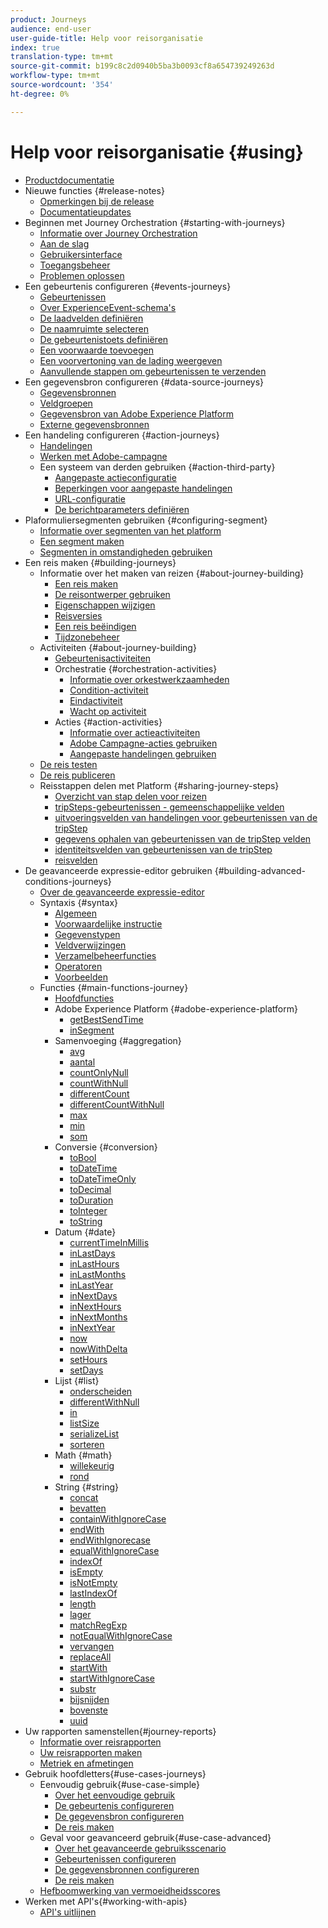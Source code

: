 ```yaml
---
product: Journeys
audience: end-user
user-guide-title: Help voor reisorganisatie
index: true
translation-type: tm+mt
source-git-commit: b199c8c2d0940b5ba3b0093cf8a654739249263d
workflow-type: tm+mt
source-wordcount: '354'
ht-degree: 0%

---
```



# Help voor reisorganisatie {#using}

+ [Productdocumentatie](journey-orchestration-home.md)
+ Nieuwe functies {#release-notes}
   + [Opmerkingen bij de release](using/release-notes/release-notes.md)
   + [Documentatieupdates](using/release-notes/documentation-updates.md)
+ Beginnen met Journey Orchestration {#starting-with-journeys}
   + [Informatie over Journey Orchestration](using/about/about-journey-orchestration.md)
   + [Aan de slag](using/about/get-started.md)
   + [Gebruikersinterface](using/about/user-interface.md)
   + [Toegangsbeheer](using/about/access-management.md)
   + [Problemen oplossen](using/about/troubleshooting.md)
+ Een gebeurtenis configureren {#events-journeys}
   + [Gebeurtenissen](using/event/about-events.md)
   + [Over ExperienceEvent-schema&#39;s](using/event/experience-event-schema.md)
   + [De laadvelden definiëren](using/event/defining-the-payload-fields.md)
   + [De naamruimte selecteren](using/event/selecting-the-namespace.md)
   + [De gebeurtenistoets definiëren](using/event/defining-the-event-key.md)
   + [Een voorwaarde toevoegen](using/event/adding-a-condition.md)
   + [Een voorvertoning van de lading weergeven](using/event/previewing-the-payload.md)
   + [Aanvullende stappen om gebeurtenissen te verzenden](using/event/additional-steps-to-send-events-to-journey-orchestration.md)
+ Een gegevensbron configureren {#data-source-journeys}
   + [Gegevensbronnen](using/datasource/about-data-sources.md)
   + [Veldgroepen](using/datasource/field-groups.md)
   + [Gegevensbron van Adobe Experience Platform](using/datasource/adobe-experience-platform-data-source.md)
   + [Externe gegevensbronnen](using/datasource/external-data-sources.md)
+ Een handeling configureren {#action-journeys}
   + [Handelingen](using/action/action.md)
   + [Werken met Adobe-campagne](using/action/working-with-adobe-campaign.md)
   + Een systeem van derden gebruiken {#action-third-party}
      + [Aangepaste actieconfiguratie](using/action/about-custom-action-configuration.md)
      + [Beperkingen voor aangepaste handelingen](using/action/custom-action-limitations.md)
      + [URL-configuratie](using/action/url-configuration.md)
      + [De berichtparameters definiëren](using/action/defining-the-message-parameters.md)
+ Plaformuliersegmenten gebruiken {#configuring-segment}
   + [Informatie over segmenten van het platform](using/segment/about-segments.md)
   + [Een segment maken](using/segment/creating-a-segment.md)
   + [Segmenten in omstandigheden gebruiken](using/segment/using-a-segment.md)
+ Een reis maken {#building-journeys}
   + Informatie over het maken van reizen {#about-journey-building}
      + [Een reis maken](using/building-journeys/journey.md)
      + [De reisontwerper gebruiken](using/building-journeys/using-the-journey-designer.md)
      + [Eigenschappen wijzigen](using/building-journeys/changing-properties.md)
      + [Reisversies](using/building-journeys/journey-versions.md)
      + [Een reis beëindigen](using/building-journeys/terminating-a-journey.md)
      + [Tijdzonebeheer](using/building-journeys/timezone-management.md)
   + Activiteiten {#about-journey-building}
      + [Gebeurtenisactiviteiten](using/building-journeys/event-activities.md)
      + Orchestratie {#orchestration-activities}
         + [Informatie over orkestwerkzaamheden](using/building-journeys/about-orchestration-activities.md)
         + [Condition-activiteit](using/building-journeys/condition-activity.md)
         + [Eindactiviteit](using/building-journeys/end-activity.md)
         + [Wacht op activiteit](using/building-journeys/wait-activity.md)
      + Acties {#action-activities}
         + [Informatie over actieactiviteiten](using/building-journeys/about-action-activities.md)
         + [Adobe Campagne-acties gebruiken](using/building-journeys/using-adobe-campaign-actions.md)
         + [Aangepaste handelingen gebruiken](using/building-journeys/using-custom-actions.md)
   + [De reis testen](using/building-journeys/testing-the-journey.md)
   + [De reis publiceren](using/building-journeys/publishing-the-journey.md)
   + Reisstappen delen met Platform {#sharing-journey-steps}
      + [Overzicht van stap delen voor reizen](using/building-journeys/sharing-overview.md)
      + [tripSteps-gebeurtenissen - gemeenschappelijke velden](using/building-journeys/sharing-common-fields.md)
      + [uitvoeringsvelden van handelingen voor gebeurtenissen van de tripStep](using/building-journeys/sharing-execution-fields.md)
      + [gegevens ophalen van gebeurtenissen van de tripStep velden](using/building-journeys/sharing-fetch-fields.md)
      + [identiteitsvelden van gebeurtenissen van de tripStep](using/building-journeys/sharing-identity-fields.md)
      + [reisvelden](using/building-journeys/sharing-journey-fields.md)
+ De geavanceerde expressie-editor gebruiken {#building-advanced-conditions-journeys}
   + [Over de geavanceerde expressie-editor](using/expression/expressionadvanced.md)
   + Syntaxis {#syntax}
      + [Algemeen](using/expression/generalities.md)
      + [Voorwaardelijke instructie](using/expression/conditional-instruction.md)
      + [Gegevenstypen](using/expression/data-types.md)
      + [Veldverwijzingen](using/expression/field-references.md)
      + [Verzamelbeheerfuncties](using/expression/collection-management-functions.md)
      + [Operatoren](using/expression/operators.md)
      + [Voorbeelden](using/expression/advanced-editor-use-cases.md)
   + Functies {#main-functions-journey}
      + [Hoofdfuncties](using/expression/functions.md)
      + Adobe Experience Platform {#adobe-experience-platform}
         + [getBestSendTime](using/functions/functiongetbestsendtime.md)
         + [inSegment](using/functions/functioninsegment.md)
      + Samenvoeging {#aggregation}
         + [avg](using/functions/functionavg.md)
         + [aantal](using/functions/functioncount.md)
         + [countOnlyNull](using/functions/functioncountonlynull.md)
         + [countWithNull](using/functions/functioncountwithnull.md)
         + [differentCount](using/functions/functiondistinctcount.md)
         + [differentCountWithNull](using/functions/functiondistinctcountwithnull.md)
         + [max](using/functions/functionmax.md)
         + [min](using/functions/functionmin.md)
         + [som](using/functions/functionsum.md)
      + Conversie {#conversion}
         + [toBool](using/functions/functiontobool.md)
         + [toDateTime](using/functions/functiontodatetime.md)
         + [toDateTimeOnly](using/functions/functiontodatetimeonly.md)
         + [toDecimal](using/functions/functiontodecimal.md)
         + [toDuration](using/functions/functiontoduration.md)
         + [toInteger](using/functions/functiontointeger.md)
         + [toString](using/functions/functiontostring.md)
      + Datum {#date}
         + [currentTime &#x200B; InMillis](using/functions/functioncurrenttimeinmillis.md)
         + [inLastDays](using/functions/functioninlastdays.md)
         + [inLastHours](using/functions/functioninlasthours.md)
         + [inLastMonths](using/functions/functioninlastmonths.md)
         + [inLastYear](using/functions/functioninlastyears.md)
         + [inNextDays](using/functions/functioninnextdays.md)
         + [inNextHours](using/functions/functioninnexthours.md)
         + [inNextMonths](using/functions/functioninnextmonths.md)
         + [inNextYear](using/functions/functioninnextyears.md)
         + [now](using/functions/functionnow.md)
         + [nowWithDelta](using/functions/functionnowwithdelta.md)
         + [setHours](using/functions/functionsethours.md)
         + [setDays](using/functions/functionsetdays.md)
      + Lijst {#list}
         + [onderscheiden](using/functions/functiondistinct.md)
         + [differentWithNull](using/functions/functiondistinctwithnull.md)
         + [in](using/functions/functionin.md)
         + [listSize](using/functions/functionlistsize.md)
         + [serializeList](using/functions/functionserializelist.md)
         + [sorteren](using/functions/functionsort.md)
      + Math {#math}
         + [willekeurig](using/functions/functionrandom.md)
         + [rond](using/functions/functionround.md)
      + String {#string}
         + [concat](using/functions/functionconcat.md)
         + [bevatten](using/functions/functioncontain.md)
         + [containWithIgnoreCase](using/functions/functioncontainwithignorecase.md)
         + [endWith](using/functions/functionendwith.md)
         + [endWithIgnorecase](using/functions/functionendwithignorecase.md)
         + [equalWithIgnoreCase](using/functions/functionequalignorecase.md)
         + [indexOf](using/functions/functionindexof.md)
         + [isEmpty](using/functions/functionisempty.md)
         + [isNotEmpty](using/functions/functionisnotempty.md)
         + [lastIndexOf](using/functions/functionlastindexof.md)
         + [length](using/functions/functionlength.md)
         + [lager](using/functions/functionlower.md)
         + [matchRegExp](using/functions/functionmatchregexp.md)
         + [notEqualWithIgnoreCase](using/functions/functionnotequalignorecase.md)
         + [vervangen](using/functions/functionreplace.md)
         + [replaceAll](using/functions/functionreplaceall.md)
         + [startWith](using/functions/functionstartwith.md)
         + [startWithIgnoreCase](using/functions/functionstartwithignorecase.md)
         + [substr](using/functions/functionsubstr.md)
         + [bijsnijden](using/functions/functiontrim.md)
         + [bovenste](using/functions/functionupper.md)
         + [uuid](using/functions/functionuuid.md)
+ Uw rapporten samenstellen{#journey-reports}
   + [Informatie over reisrapporten](using/reporting/about-journey-reports.md)
   + [Uw reisrapporten maken](using/reporting/creating-your-journey-reports.md)
   + [Metriek en afmetingen](using/reporting/metrics-and-dimensions.md)
+ Gebruik hoofdletters{#use-cases-journeys}
   + Eenvoudig gebruik{#use-case-simple}
      + [Over het eenvoudige gebruik](using/usecase/about-the-simple-use-case.md)
      + [De gebeurtenis configureren](using/usecase/configuring-the-event.md)
      + [De gegevensbron configureren](using/usecase/configuring-the-data-source.md)
      + [De reis maken](using/usecase/simple-uc-building-the-journey.md)
   + Geval voor geavanceerd gebruik{#use-case-advanced}
      + [Over het geavanceerde gebruiksscenario](using/usecase/about-the-advanced-use-case.md)
      + [Gebeurtenissen configureren](using/usecase/configuring-the-events.md)
      + [De gegevensbronnen configureren](using/usecase/configuring-the-data-sources.md)
      + [De reis maken](using/usecase/building-the-journey.md)
   + [Hefboomwerking van vermoeidheidsscores](using/usecase/leveraging-fatigue-scores.md)
+ Werken met API&#39;s{#working-with-apis}
   + [API&#39;s uitlijnen](using/api/capping.md)

